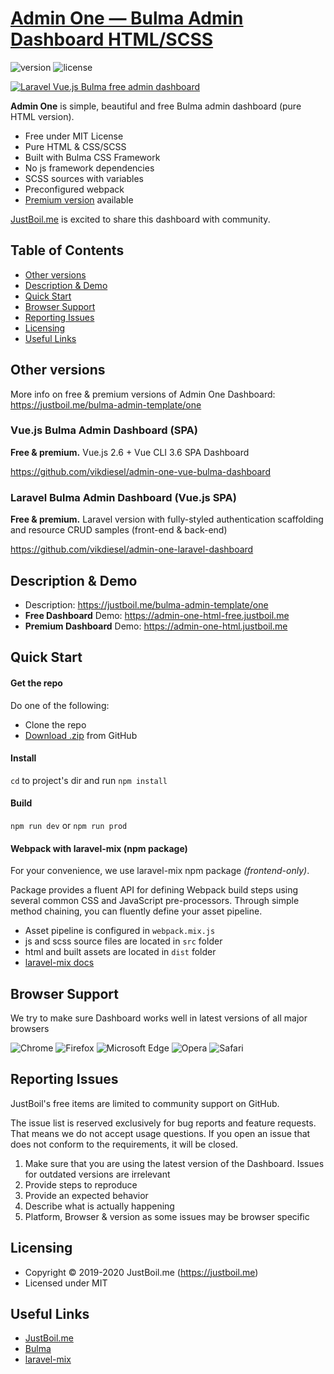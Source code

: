 # [Admin One — Bulma Admin Dashboard HTML/SCSS](https://justboil.me/bulma-admin-template/one)

![version](https://img.shields.io/badge/version-1.2.1-blue.svg)  ![license](https://img.shields.io/badge/license-MIT-blue.svg)

[![Laravel Vue.js Bulma free admin dashboard](https://justboil.me/images/one/repository-preview-html-free.png)](https://justboil.me/bulma-admin-template/one)

**Admin One** is simple, beautiful and free Bulma admin dashboard (pure HTML version).

* Free under MIT License
* Pure HTML & CSS/SCSS
* Built with Bulma CSS Framework
* No js framework dependencies
* SCSS sources with variables
* Preconfigured webpack
* [Premium version](https://justboil.me/bulma-admin-template/one) available

[JustBoil.me](https://justboil.me) is excited to share this dashboard with community.

## Table of Contents

* [Other versions](#other-versions)
* [Description & Demo](#description--demo)
* [Quick Start](#quick-start)
* [Browser Support](#browser-support)
* [Reporting Issues](#reporting-issues)
* [Licensing](#licensing)
* [Useful Links](#useful-links)

## Other versions

More info on free & premium versions of Admin One Dashboard: https://justboil.me/bulma-admin-template/one

### Vue.js Bulma Admin Dashboard (SPA)

**Free & premium.** Vue.js 2.6 + Vue CLI 3.6 SPA Dashboard

https://github.com/vikdiesel/admin-one-vue-bulma-dashboard

### Laravel Bulma Admin Dashboard (Vue.js SPA)

**Free & premium.** Laravel version with fully-styled authentication scaffolding and resource CRUD samples (front-end & back-end) 
 
https://github.com/vikdiesel/admin-one-laravel-dashboard 

## Description & Demo

* Description: https://justboil.me/bulma-admin-template/one
* **Free Dashboard** Demo: https://admin-one-html-free.justboil.me
* **Premium Dashboard** Demo: https://admin-one-html.justboil.me

## Quick Start 

#### Get the repo

Do one of the following:

* Clone the repo
* [Download .zip](https://github.com/vikdiesel/admin-vue-bulma-dashboard/archive/master.zip) from GitHub

#### Install

`cd` to project's dir and run `npm install` 

#### Build

`npm run dev` or `npm run prod`

#### Webpack with laravel-mix (npm package)

For your convenience, we use laravel-mix npm package *(frontend-only)*.

Package provides a fluent API for defining Webpack build steps using several common CSS and JavaScript pre-processors. Through simple method chaining, you can fluently define your asset pipeline.

* Asset pipeline is configured in `webpack.mix.js`
* js and scss source files are located in `src` folder
* html and built assets are located in `dist` folder
* [laravel-mix docs](https://laravel.com/docs/7.x/mix)

## Browser Support

We try to make sure Dashboard works well in latest versions of all major browsers

![Chrome](https://justboil.me/images/browsers/chrome.png) ![Firefox](https://justboil.me/images/browsers/firefox.png) ![Microsoft Edge](https://justboil.me/images/browsers/edge.png) ![Opera](https://justboil.me/images/browsers/opera.png) ![Safari](https://justboil.me/images/browsers/safari.png)

## Reporting Issues

JustBoil's free items are limited to community support on GitHub.

The issue list is reserved exclusively for bug reports and feature requests. That means we do not accept usage questions. If you open an issue that does not conform to the requirements, it will be closed.

1. Make sure that you are using the latest version of the Dashboard. Issues for outdated versions are irrelevant
2. Provide steps to reproduce
3. Provide an expected behavior
4. Describe what is actually happening 
5. Platform, Browser & version as some issues may be browser specific

## Licensing

- Copyright &copy; 2019-2020 JustBoil.me (https://justboil.me)
- Licensed under MIT

## Useful Links

- [JustBoil.me](https://justboil.me)
- [Bulma](https://bulma.io)
- [laravel-mix](https://laravel.com/docs/7.x/mix)
